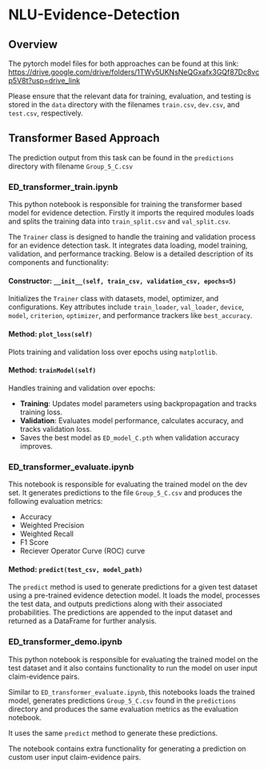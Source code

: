 # NLU-Evidence-Detection

## Overview

The pytorch model files for both approaches can be found at this link: https://drive.google.com/drive/folders/1TWv5UKNsNeQGxafx3GQf87Dc8vcp5V8t?usp=drive_link

Please ensure that the relevant data for training, evaluation, and testing is stored in the `data` directory with the filenames `train.csv`, `dev.csv`, and `test.csv`, respectively.



## Transformer Based Approach

The prediction output from this task can be found in the ``predictions`` directory with filename ``Group_5_C.csv``

### ED_transformer_train.ipynb
This python notebook is responsible for training the transformer based model for evidence detection. Firstly it imports the required modules loads  and splits the training data into ``train_split.csv`` and ``val_split.csv``. 


The `Trainer` class is designed to handle the training and validation process for an evidence detection task. It integrates data loading, model training, validation, and performance tracking. Below is a detailed description of its components and functionality:

#### Constructor: `__init__(self, train_csv, validation_csv, epochs=5)`
Initializes the `Trainer` class with datasets, model, optimizer, and configurations. Key attributes include `train_loader`, `val_loader`, `device`, `model`, `criterion`, `optimizer`, and performance trackers like `best_accuracy`.

#### Method: `plot_loss(self)`
Plots training and validation loss over epochs using `matplotlib`.

#### Method: `trainModel(self)`
Handles training and validation over epochs:
- **Training**: Updates model parameters using backpropagation and tracks training loss.
- **Validation**: Evaluates model performance, calculates accuracy, and tracks validation loss.
- Saves the best model as `ED_model_C.pth` when validation accuracy improves.


### ED_transformer_evaluate.ipynb

This notebook is responsible for evaluating the trained model on the dev set. It generates predictions to the file ``Group_5_C.csv`` and produces the following evaluation metrics:
 - Accuracy
 - Weighted Precision
 - Weighted Recall
 - F1 Score
 - Reciever Operator Curve (ROC) curve


#### Method: `predict(test_csv, model_path)`

The `predict` method is used to generate predictions for a given test dataset using a pre-trained evidence detection model. It loads the model, processes the test data, and outputs predictions along with their associated probabilities. The predictions are appended to the input dataset and returned as a DataFrame for further analysis.

### ED_transformer_demo.ipynb

This python notebook is responsible for evaluating the trained model on the test dataset and it also contains functionality to run the model on user input claim-evidence pairs. 

Similar to ``ED_transformer_evaluate.ipynb``, this notebooks loads the trained model, generates predictions ``Group_5_C.csv`` found in the ``predictions`` directory and produces the same evaluation metrics as the evaluation notebook. 

It uses the same ``predict`` method to generate these predictions.

The notebook contains extra functionality for generating a prediction on  custom user input claim-evidence pairs.